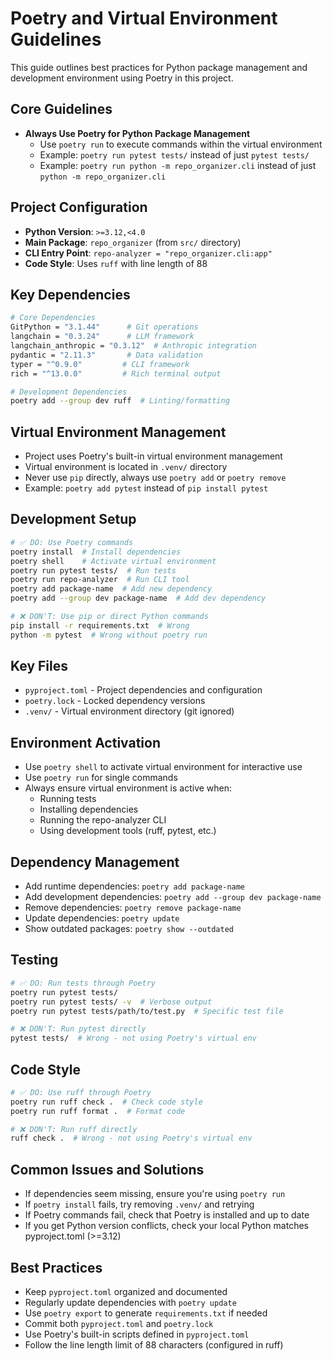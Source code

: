 # Poetry and Virtual Environment Guidelines

This guide outlines best practices for Python package management and development environment using Poetry in this project.

## Core Guidelines

- **Always Use Poetry for Python Package Management**
  - Use `poetry run` to execute commands within the virtual environment
  - Example: `poetry run pytest tests/` instead of just `pytest tests/`
  - Example: `poetry run python -m repo_organizer.cli` instead of just `python -m repo_organizer.cli`

## Project Configuration

- **Python Version**: `>=3.12,<4.0`
- **Main Package**: `repo_organizer` (from `src/` directory)
- **CLI Entry Point**: `repo-analyzer = "repo_organizer.cli:app"`
- **Code Style**: Uses `ruff` with line length of 88

## Key Dependencies

```bash
# Core Dependencies
GitPython = "3.1.44"      # Git operations
langchain = "0.3.24"      # LLM framework
langchain_anthropic = "0.3.12"  # Anthropic integration
pydantic = "2.11.3"       # Data validation
typer = "^0.9.0"         # CLI framework
rich = "^13.0.0"         # Rich terminal output

# Development Dependencies
poetry add --group dev ruff  # Linting/formatting
```

## Virtual Environment Management

- Project uses Poetry's built-in virtual environment management
- Virtual environment is located in `.venv/` directory
- Never use `pip` directly, always use `poetry add` or `poetry remove`
- Example: `poetry add pytest` instead of `pip install pytest`

## Development Setup

```bash
# ✅ DO: Use Poetry commands
poetry install  # Install dependencies
poetry shell    # Activate virtual environment
poetry run pytest tests/  # Run tests
poetry run repo-analyzer  # Run CLI tool
poetry add package-name  # Add new dependency
poetry add --group dev package-name  # Add dev dependency

# ❌ DON'T: Use pip or direct Python commands
pip install -r requirements.txt  # Wrong
python -m pytest  # Wrong without poetry run
```

## Key Files

- `pyproject.toml` - Project dependencies and configuration
- `poetry.lock` - Locked dependency versions
- `.venv/` - Virtual environment directory (git ignored)

## Environment Activation

- Use `poetry shell` to activate virtual environment for interactive use
- Use `poetry run` for single commands
- Always ensure virtual environment is active when:
  - Running tests
  - Installing dependencies
  - Running the repo-analyzer CLI
  - Using development tools (ruff, pytest, etc.)

## Dependency Management

- Add runtime dependencies: `poetry add package-name`
- Add development dependencies: `poetry add --group dev package-name`
- Remove dependencies: `poetry remove package-name`
- Update dependencies: `poetry update`
- Show outdated packages: `poetry show --outdated`

## Testing

```bash
# ✅ DO: Run tests through Poetry
poetry run pytest tests/
poetry run pytest tests/ -v  # Verbose output
poetry run pytest tests/path/to/test.py  # Specific test file

# ❌ DON'T: Run pytest directly
pytest tests/  # Wrong - not using Poetry's virtual env
```

## Code Style

```bash
# ✅ DO: Use ruff through Poetry
poetry run ruff check .  # Check code style
poetry run ruff format .  # Format code

# ❌ DON'T: Run ruff directly
ruff check .  # Wrong - not using Poetry's virtual env
```

## Common Issues and Solutions

- If dependencies seem missing, ensure you're using `poetry run`
- If `poetry install` fails, try removing `.venv/` and retrying
- If Poetry commands fail, check that Poetry is installed and up to date
- If you get Python version conflicts, check your local Python matches pyproject.toml (>=3.12)

## Best Practices

- Keep `pyproject.toml` organized and documented
- Regularly update dependencies with `poetry update`
- Use `poetry export` to generate `requirements.txt` if needed
- Commit both `pyproject.toml` and `poetry.lock`
- Use Poetry's built-in scripts defined in `pyproject.toml`
- Follow the line length limit of 88 characters (configured in ruff) 
